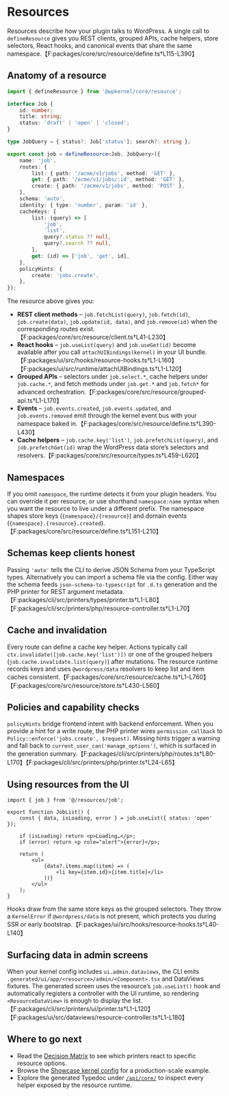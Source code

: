 # Resources

Resources describe how your plugin talks to WordPress. A single call to `defineResource` gives you REST clients, grouped APIs, cache helpers, store selectors, React hooks, and canonical events that share the same namespace.【F:packages/core/src/resource/define.ts†L115-L390】

## Anatomy of a resource

```ts
import { defineResource } from '@wpkernel/core/resource';

interface Job {
	id: number;
	title: string;
	status: 'draft' | 'open' | 'closed';
}

type JobQuery = { status?: Job['status']; search?: string };

export const job = defineResource<Job, JobQuery>({
	name: 'job',
	routes: {
		list: { path: '/acme/v1/jobs', method: 'GET' },
		get: { path: '/acme/v1/jobs/:id', method: 'GET' },
		create: { path: '/acme/v1/jobs', method: 'POST' },
	},
	schema: 'auto',
	identity: { type: 'number', param: 'id' },
	cacheKeys: {
		list: (query) => [
			'job',
			'list',
			query?.status ?? null,
			query?.search ?? null,
		],
		get: (id) => ['job', 'get', id],
	},
	policyHints: {
		create: 'jobs.create',
	},
});
```

The resource above gives you:

- **REST client methods** – `job.fetchList(query)`, `job.fetch(id)`, `job.create(data)`, `job.update(id, data)`, and `job.remove(id)` when the corresponding routes exist.【F:packages/core/src/resource/client.ts†L41-L230】
- **React hooks** – `job.useList(query)` and `job.useGet(id)` become available after you call `attachUIBindings(kernel)` in your UI bundle.【F:packages/ui/src/hooks/resource-hooks.ts†L1-L160】【F:packages/ui/src/runtime/attachUIBindings.ts†L1-L120】
- **Grouped APIs** – selectors under `job.select.*`, cache helpers under `job.cache.*`, and fetch methods under `job.get.*` and `job.fetch*` for advanced orchestration.【F:packages/core/src/resource/grouped-api.ts†L1-L170】
- **Events** – `job.events.created`, `job.events.updated`, and `job.events.removed` emit through the kernel event bus with your namespace baked in.【F:packages/core/src/resource/define.ts†L390-L430】
- **Cache helpers** – `job.cache.key('list')`, `job.prefetchList(query)`, and `job.prefetchGet(id)` wrap the WordPress data store’s selectors and resolvers.【F:packages/core/src/resource/types.ts†L459-L620】

## Namespaces

If you omit `namespace`, the runtime detects it from your plugin headers. You can override it per resource, or use shorthand `namespace:name` syntax when you want the resource to live under a different prefix. The namespace shapes store keys (`{namespace}/{resource}`) and domain events (`{namespace}.{resource}.created`).【F:packages/core/src/resource/define.ts†L151-L210】

## Schemas keep clients honest

Passing `'auto'` tells the CLI to derive JSON Schema from your TypeScript types. Alternatively you can import a schema file via the config. Either way the schema feeds `json-schema-to-typescript` for `.d.ts` generation and the PHP printer for REST argument metadata.【F:packages/cli/src/printers/types/printer.ts†L1-L80】【F:packages/cli/src/printers/php/resource-controller.ts†L1-L70】

## Cache and invalidation

Every route can define a cache key helper. Actions typically call `ctx.invalidate([job.cache.key('list')])` or one of the grouped helpers (`job.cache.invalidate.list(query)`) after mutations. The resource runtime records keys and uses `@wordpress/data` resolvers to keep list and item caches consistent.【F:packages/core/src/resource/cache.ts†L1-L760】【F:packages/core/src/resource/store.ts†L430-L560】

## Policies and capability checks

`policyHints` bridge frontend intent with backend enforcement. When you provide a hint for a write route, the PHP printer wires `permission_callback` to `Policy::enforce('jobs.create', $request)`. Missing hints trigger a warning and fall back to `current_user_can('manage_options')`, which is surfaced in the generation summary.【F:packages/cli/src/printers/php/routes.ts†L80-L170】【F:packages/cli/src/printers/php/printer.ts†L24-L65】

## Using resources from the UI

```tsx
import { job } from '@/resources/job';

export function JobList() {
	const { data, isLoading, error } = job.useList({ status: 'open' });

	if (isLoading) return <p>Loading…</p>;
	if (error) return <p role="alert">{error}</p>;

	return (
		<ul>
			{data?.items.map((item) => (
				<li key={item.id}>{item.title}</li>
			))}
		</ul>
	);
}
```

Hooks draw from the same store keys as the grouped selectors. They throw a `KernelError` if `@wordpress/data` is not present, which protects you during SSR or early bootstrap.【F:packages/ui/src/hooks/resource-hooks.ts†L40-L140】

## Surfacing data in admin screens

When your kernel config includes `ui.admin.dataviews`, the CLI emits `.generated/ui/app/<resource>/admin/<Component>.tsx` and DataViews fixtures. The generated screen uses the resource’s `job.useList()` hook and automatically registers a controller with the UI runtime, so rendering `<ResourceDataView>` is enough to display the list.【F:packages/cli/src/printers/ui/printer.ts†L1-L120】【F:packages/ui/src/dataviews/resource-controller.ts†L1-L180】

## Where to go next

- Read the [Decision Matrix](/reference/decision-matrix) to see which printers react to specific resource options.
- Browse the [Showcase kernel config](/examples/showcase) for a production-scale example.
- Explore the generated Typedoc under [`/api/core/`](../api/) to inspect every helper exposed by the resource runtime.
